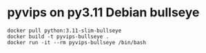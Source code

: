 # pyvips on py3.11 Debian bullseye

```shell
docker pull python:3.11-slim-bullseye
docker build -t pyvips-bullseye .
docker run -it --rm pyvips-bullseye /bin/bash
```


